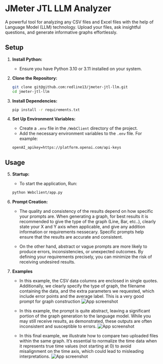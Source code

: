 # JMeter JTL LLM Analyzer

A powerful tool for analyzing any CSV files and Excel files with the help of Language Model (LLM) technology. Upload your files, ask insightful questions, and generate informative graphs effortlessly.

## Setup

1. **Install Python:**
   - Ensure you have Python 3.10 or 3.11 installed on your system.

2. **Clone the Repository:**
   ```sh
   git clone git@github.com:redline13/jmeter-jtl-llm.git 
   cd jmeter-jtl-llm

3. **Install Dependencies:**
   ```sh
   pip install -r requirements.txt

4. **Set Up Environment Variables:**

   - Create a `.env` file in the `/WebClient` directory of the project.
   - Add the necessary environment variables to the `.env` file. For example:

    ```env
    openAI_apikey=https://platform.openai.com/api-keys
    ```


## Usage

5. **Startup:**
   - To start the application, Run:
    
    ```sh
    python Webclient/app.py
    
6. **Prompt Creation:**
    - The quality and consistency of the results depend on how specific your prompts are. When generating a graph, for best results it is recommended to give the type of the graph (Line, Bar, etc..), clearly state your X and Y axis when applicable, and give any addition information or requirements nessecary. Specific prompts help ensure that the results are accurate and consistent.

    - On the other hand, abstract or vague prompts are more likely to produce errors, inconsistencies, or unexpected outcomes. By defining your requirements precisely, you can minimize the risk of receiving undesired results.
    
7. **Examples**
   - In this example, the CSV data columns are enclosed in single quotes. Additionally, we clearly specify the type of graph, the filename containing the data, and the extra parameters we requested, which include error points and the average label. This is a very good prompt for graph construction
![App screenshot](./examples/example1.png)


   - In this example, the prompt is quite abstract, leaving a significant portion of the graph generation to the language model. While you may still receive results, as demonstrated, these outputs are often inconsistent and susceptible to errors.
![App screenshot](./examples/example2.png)


   - In this final example, we illustrate how to compare two uploaded files within the same graph. It’s essential to normalize the time data when it represents true time values (not starting at 0) to avoid misalignment on the time axis, which could lead to misleading interpretations.
![App screenshot](./examples/example3.png)
    